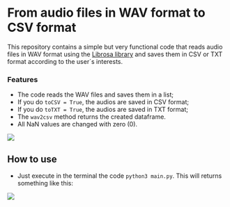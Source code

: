 # From audio files in WAV format to CSV format
This repository contains a simple but very functional code that reads audio files in WAV format using the [Librosa library](https://librosa.org/ "Librosa library") and saves them in CSV or TXT format according to the user´s interests.

### Features

- The code reads the WAV files and saves them in a list;
- If you do `toCSV = True`, the audios are saved in CSV format;
- If you do `toTXT = True`, the audios are saved in TXT format;
- The `wav2csv` method returns the created dataframe.
- All NaN values are changed with zero (0).

![](https://i.imgur.com/9Pd0bj7.png)

## How to use
- Just execute in the terminal the code `python3 main.py`. This will returns something like this:

![](https://i.imgur.com/o8U6trl.png)
